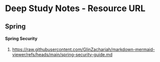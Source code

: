 # Deep Study Notes - Resource URL

## Spring

#### Spring Security
1. https://raw.githubusercontent.com/GlinZachariah/markdown-mermaid-viewer/refs/heads/main/spring-security-guide.md
